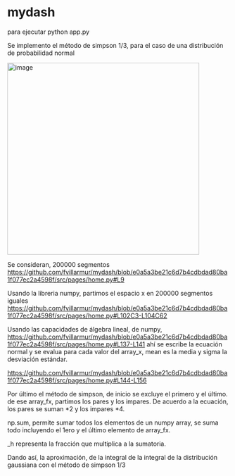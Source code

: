 # mydash
para ejecutar
python app.py

Se implemento el método de simpson 1/3, para el caso de una distribución de probabilidad normal

<img width="436" alt="image" src="https://github.com/fvillarmur/mydash/assets/142535134/91aa03d9-55ee-43b1-9527-01f087729bfc">

Se consideran, 200000 segmentos 
https://github.com/fvillarmur/mydash/blob/e0a5a3be21c6d7b4cdbdad80ba1f077ec2a4598f/src/pages/home.py#L9

Usando la libreria numpy, partimos el espacio x en 200000 segmentos iguales
https://github.com/fvillarmur/mydash/blob/e0a5a3be21c6d7b4cdbdad80ba1f077ec2a4598f/src/pages/home.py#L102C3-L104C62

Usando las capacidades de álgebra lineal, de numpy,
https://github.com/fvillarmur/mydash/blob/e0a5a3be21c6d7b4cdbdad80ba1f077ec2a4598f/src/pages/home.py#L137-L141
ahí se escribe la ecuación normal y se evalua para cada valor del array_x, mean es la media y sigma la desviación estándar.

https://github.com/fvillarmur/mydash/blob/e0a5a3be21c6d7b4cdbdad80ba1f077ec2a4598f/src/pages/home.py#L144-L156

Por último el método de simpson, de inicio se excluye el primero y el último.
de ese array_fx, partimos los pares y los impares. De acuerdo a la ecuación, los pares se suman *2 y los impares *4.

np.sum, permite sumar todos los elementos de un numpy array, se suma todo incluyendo el 1ero y el último elemento de array_fx.

_h representa la fracción que multiplica a la sumatoria.

Dando así, la aproximación, de la integral de la integral de la distribución gaussiana con el método de simpson 1/3 
